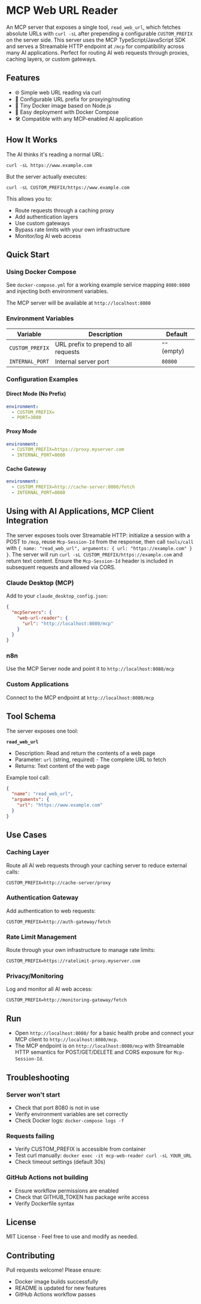 # MCP Web URL Reader
An MCP server that exposes a single tool, `read_web_url`, which fetches absolute URLs with `curl -sL` after prepending a configurable `CUSTOM_PREFIX` on the server side. This server uses the MCP TypeScript/JavaScript SDK and serves a Streamable HTTP endpoint at `/mcp` for compatibility across many AI applications. Perfect for routing AI web requests through proxies, caching layers, or custom gateways.

## Features

- 🌐 Simple web URL reading via curl
- 🔧 Configurable URL prefix for proxying/routing
- 🐳 Tiny Docker image based on Node.js
- 🚀 Easy deployment with Docker Compose
- 🛠️ Compatible with any MCP-enabled AI application

## How It Works

The AI thinks it's reading a normal URL:
```
curl -sL https://www.example.com
```

But the server actually executes:
```
curl -sL CUSTOM_PREFIX/https://www.example.com
```

This allows you to:
- Route requests through a caching proxy
- Add authentication layers
- Use custom gateways
- Bypass rate limits with your own infrastructure
- Monitor/log AI web access

## Quick Start

### Using Docker Compose

See `docker-compose.yml` for a working example service mapping `8080:8080` and injecting both environment variables.

The MCP server will be available at `http://localhost:8080`

### Environment Variables

| Variable | Description | Default |
|----------|-------------|---------|
| `CUSTOM_PREFIX` | URL prefix to prepend to all requests | `""` (empty) |
| `INTERNAL_PORT` | Internal server port | `80800` |

### Configuration Examples

#### Direct Mode (No Prefix)
```yaml
environment:
  - CUSTOM_PREFIX=
  - PORT=3000
```

#### Proxy Mode
```yaml
environment:
  - CUSTOM_PREFIX=https://proxy.myserver.com
  - INTERNAL_PORT=8080
```

#### Cache Gateway
```yaml
environment:
  - CUSTOM_PREFIX=http://cache-server:8000/fetch
  - INTERNAL_PORT=8080
```

## Using with AI Applications, MCP Client Integration

The server exposes tools over Streamable HTTP: initialize a session with a POST to `/mcp`, reuse `Mcp-Session-Id` from the response, then call `tools/call` with `{ name: "read_web_url", arguments: { url: "https://example.com" } }`. The server will run `curl -sL CUSTOM_PREFIX/https://example.com` and return text content. Ensure the `Mcp-Session-Id` header is included in subsequent requests and allowed via CORS.

### Claude Desktop (MCP)

Add to your `claude_desktop_config.json`:

```json
{
  "mcpServers": {
    "web-url-reader": {
      "url": "http://localhost:8080/mcp"
    }
  }
}
```

### n8n

Use the MCP Server node and point it to `http://localhost:8080/mcp`

### Custom Applications

Connect to the MCP endpoint at `http://localhost:8080/mcp`

## Tool Schema

The server exposes one tool:

**`read_web_url`**
- Description: Read and return the contents of a web page
- Parameter: `url` (string, required) - The complete URL to fetch
- Returns: Text content of the web page

Example tool call:
```json
{
  "name": "read_web_url",
  "arguments": {
    "url": "https://www.example.com"
  }
}
```

## Use Cases

### Caching Layer
Route all AI web requests through your caching server to reduce external calls:
```
CUSTOM_PREFIX=http://cache-server/proxy
```

### Authentication Gateway
Add authentication to web requests:
```
CUSTOM_PREFIX=http://auth-gateway/fetch
```

### Rate Limit Management
Route through your own infrastructure to manage rate limits:
```
CUSTOM_PREFIX=https://ratelimit-proxy.myserver.com
```

### Privacy/Monitoring
Log and monitor all AI web access:
```
CUSTOM_PREFIX=http://monitoring-gateway/fetch
```

## Run
- Open `http://localhost:8080/` for a basic health probe and connect your MCP client to `http://localhost:8080/mcp`.
- The MCP endpoint is on `http://localhost:8080/mcp` with Streamable HTTP semantics for POST/GET/DELETE and CORS exposure for `Mcp-Session-Id`.

## Troubleshooting

### Server won't start
- Check that port 8080 is not in use
- Verify environment variables are set correctly
- Check Docker logs: `docker-compose logs -f`

### Requests failing
- Verify CUSTOM_PREFIX is accessible from container
- Test curl manually: `docker exec -it mcp-web-reader curl -sL YOUR_URL`
- Check timeout settings (default 30s)

### GitHub Actions not building
- Ensure workflow permissions are enabled
- Check that GITHUB_TOKEN has package write access
- Verify Dockerfile syntax

## License

MIT License - Feel free to use and modify as needed.

## Contributing

Pull requests welcome! Please ensure:
- Docker image builds successfully
- README is updated for new features
- GitHub Actions workflow passes
